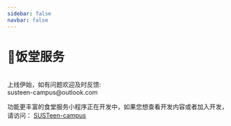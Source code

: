 ```yaml
---
sidebar: false
navbar: false
---
```

# 🍜饭堂服务

<ClientOnly>
  <Canteen></Canteen>
</ClientOnly>

<br/>
上线伊始，如有问题欢迎及时反馈: <br/>
susteen-campus@outlook.com

功能更丰富的食堂服务小程序正在开发中，如果您想查看开发内容或者加入开发，请访问：
[SUSTeen-campus](https://github.com/SUSTeen-campus)
